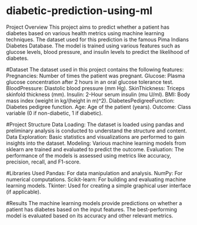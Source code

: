 # diabetic-prediction-using-ml
Project Overview
This project aims to predict whether a patient has diabetes based on various health metrics using machine learning techniques. The dataset used for this prediction is the famous Pima Indians Diabetes Database. The model is trained using various features such as glucose levels, blood pressure, and insulin levels to predict the likelihood of diabetes.

#Dataset
The dataset used in this project contains the following features:
Pregnancies: Number of times the patient was pregnant.
Glucose: Plasma glucose concentration after 2 hours in an oral glucose tolerance test.
BloodPressure: Diastolic blood pressure (mm Hg).
SkinThickness: Triceps skinfold thickness (mm).
Insulin: 2-Hour serum insulin (mu U/ml).
BMI: Body mass index (weight in kg/(height in m)^2).
DiabetesPedigreeFunction: Diabetes pedigree function.
Age: Age of the patient (years).
Outcome: Class variable (0 if non-diabetic, 1 if diabetic).

#Project Structure
Data Loading: The dataset is loaded using pandas and preliminary analysis is conducted to understand the structure and content.
Data Exploration: Basic statistics and visualizations are performed to gain insights into the dataset.
Modeling: Various machine learning models from sklearn are trained and evaluated to predict the outcome.
Evaluation: The performance of the models is assessed using metrics like accuracy, precision, recall, and F1-score.

#Libraries Used
Pandas: For data manipulation and analysis.
NumPy: For numerical computations.
Scikit-learn: For building and evaluating machine learning models.
Tkinter: Used for creating a simple graphical user interface (if applicable).

#Results
The machine learning models provide predictions on whether a patient has diabetes based on the input features. The best-performing model is evaluated based on its accuracy and other relevant metrics.
